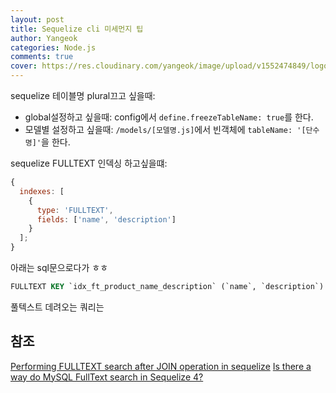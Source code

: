 ```yaml
---
layout: post
title: Sequelize cli 미세먼지 팁
author: Yangeok
categories: Node.js
comments: true
cover: https://res.cloudinary.com/yangeok/image/upload/v1552474849/logo/posts/sequelize.jpg
---
```


sequelize 테이블명 plural끄고 싶을때:

- global설정하고 싶을때: config에서 `define.freezeTableName: true`를 한다.
- 모델별 설정하고 싶을때: `/models/[모델명.js]`에서 빈객체에 `tableName: '[단수명]'`을 한다.

sequelize FULLTEXT 인덱싱 하고싶을떄:

```js
{
  indexes: [
    {
      type: 'FULLTEXT',
      fields: ['name', 'description']
    }
  ];
}
```

아래는 sql문으로다가 ㅎㅎ

```sql
FULLTEXT KEY `idx_ft_product_name_description` (`name`, `description`)
```

풀텍스트 데려오는 쿼리는

## 참조

[Performing FULLTEXT search after JOIN operation in sequelize](https://stackoverflow.com/questions/40571881/performing-fulltext-search-after-join-operation-in-sequelize)
[Is there a way do MySQL FullText search in Sequelize 4?](https://stackoverflow.com/questions/47742180/is-there-a-way-do-mysql-fulltext-search-in-sequelize-4)
